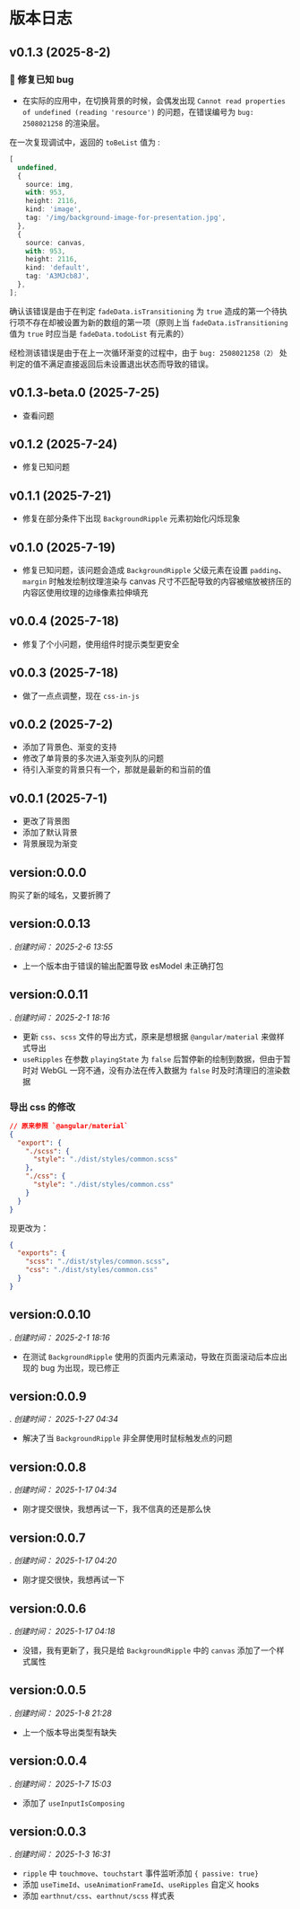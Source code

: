 # 版本日志

## v0.1.3 (2025-8-2)

### 🐛 修复已知 bug

- 在实际的应用中，在切换背景的时候，会偶发出现 `Cannot read properties of undefined (reading 'resource')` 的问题，在错误编号为 `bug: 2508021258` 的渲染层。

在一次复现调试中，返回的 `toBeList` 值为 :

```ts
[
  undefined,
  {
    source: img,
    with: 953,
    height: 2116,
    kind: 'image',
    tag: '/img/background-image-for-presentation.jpg',
  },
  {
    source: canvas,
    with: 953,
    height: 2116,
    kind: 'default',
    tag: 'A3MJcb8J',
  },
];
```

确认该错误是由于在判定 `fadeData.isTransitioning` 为 `true` 造成的第一个待执行项不存在却被设置为新的数组的第一项（原则上当 `fadeData.isTransitioning` 值为 `true` 时应当是 `fadeData.todoList` 有元素的）

经检测该错误是由于在上一次循环渐变的过程中，由于 `bug: 2508021258（2）` 处判定的值不满足直接返回后未设置退出状态而导致的错误。

## v0.1.3-beta.0 (2025-7-25)

- 查看问题

## v0.1.2 (2025-7-24)

- 修复已知问题

## v0.1.1 (2025-7-21)

- 修复在部分条件下出现 `BackgroundRipple` 元素初始化闪烁现象

## v0.1.0 (2025-7-19)

- 修复已知问题，该问题会造成 `BackgroundRipple` 父级元素在设置 `padding`、`margin` 时触发绘制纹理渲染与 canvas 尺寸不匹配导致的内容被缩放被挤压的内容区使用纹理的边缘像素拉伸填充

## v0.0.4 (2025-7-18)

- 修复了个小问题，使用组件时提示类型更安全

## v0.0.3 (2025-7-18)

- 做了一点点调整，现在 `css-in-js`

## v0.0.2 (2025-7-2)

- 添加了背景色、渐变的支持
- 修改了单背景的多次进入渐变列队的问题
- 待引入渐变的背景只有一个，那就是最新的和当前的值

## v0.0.1 (2025-7-1)

- 更改了背景图
- 添加了默认背景
- 背景展现为渐变

## version:0.0.0

购买了新的域名，又要折腾了

## version:0.0.13

. _创建时间： 2025-2-6 13:55_

- 上一个版本由于错误的输出配置导致 esModel 未正确打包

## version:0.0.11

. _创建时间： 2025-2-1 18:16_

- 更新 `css`、`scss` 文件的导出方式，原来是想根据 `@angular/material` 来做样式导出
- `useRipples` 在参数 `playingState` 为 `false` 后暂停新的绘制到数据，但由于暂时对 WebGL 一窍不通，没有办法在传入数据为 `false` 时及时清理旧的渲染数据

### 导出 css 的修改

```json
// 原来参照 `@angular/material`
{
  "export": {
    "./scss": {
      "style": "./dist/styles/common.scss"
    },
    "./css": {
      "style": "./dist/styles/common.css"
    }
  }
}
```

现更改为：

```json
{
  "exports": {
    "scss": "./dist/styles/common.scss",
    "css": "./dist/styles/common.css"
  }
}
```

## version:0.0.10

. _创建时间： 2025-2-1 18:16_

- 在测试 `BackgroundRipple` 使用的页面内元素滚动，导致在页面滚动后本应出现的 bug 为出现，现已修正

## version:0.0.9

. _创建时间： 2025-1-27 04:34_

- 解决了当 `BackgroundRipple` 非全屏使用时鼠标触发点的问题

## version:0.0.8

. _创建时间： 2025-1-17 04:34_

- 刚才提交很快，我想再试一下，我不信真的还是那么快

## version:0.0.7

. _创建时间： 2025-1-17 04:20_

- 刚才提交很快，我想再试一下

## version:0.0.6

. _创建时间： 2025-1-17 04:18_

- 没错，我有更新了，我只是给 `BackgroundRipple` 中的 `canvas` 添加了一个样式属性

## version:0.0.5

. _创建时间： 2025-1-8 21:28_

- 上一个版本导出类型有缺失

## version:0.0.4

. _创建时间： 2025-1-7 15:03_

- 添加了 `useInputIsComposing`

## version:0.0.3

. _创建时间： 2025-1-3 16:31_

- `ripple` 中 `touchmove`、`touchstart` 事件监听添加 `{ passive: true}`
- 添加 `useTimeId`、`useAnimationFrameId`、`useRipples` 自定义 hooks
- 添加 `earthnut/css`、`earthnut/scss` 样式表

```

```
